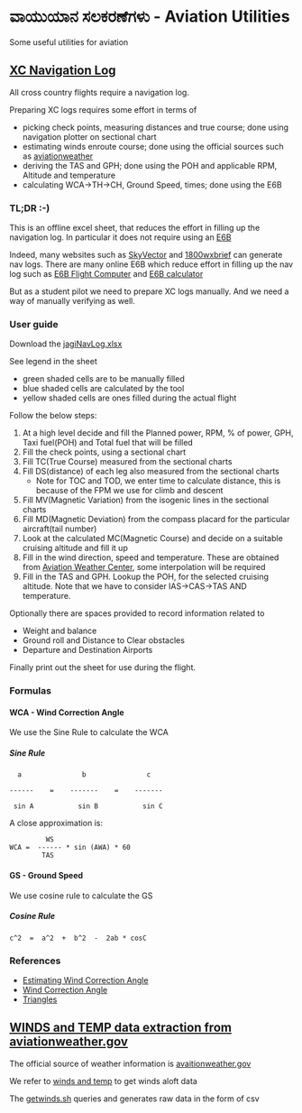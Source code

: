 # ವಾಯುಯಾನ ಸಲಕರಣೆಗಳು - Aviation Utilities
Some useful utilities for aviation

## [XC Navigation Log](../../../raw/main/vaayuyaana/jagiNavLog.xlsx)
All cross country flights require a navigation log.

Preparing XC logs requires some effort in terms of
- picking check points, measuring distances and true course; done using navigation plotter on sectional chart
- estimating winds enroute course; done using the official sources such as [aviationweather](https://aviationweather.gov)
- deriving the TAS and GPH; done using the POH and applicable RPM, Altitude and temperature
- calculating WCA->TH->CH, Ground Speed, times; done using the E6B

### TL;DR  :-)
This is an offline excel sheet, that reduces the effort in filling up the navigation log. In particular it does not require using an [E6B](https://en.wikipedia.org/wiki/E6B)

Indeed, many websites such as [SkyVector](https://skyvector.com) and [1800wxbrief](https://www.1800wxbrief.com) can generate nav logs. There are many online E6B which reduce effort in filling up the nav log such as [E6B Flight Computer](https://www.gleimaviation.com/e6b-flight-computer-instructions/) and [E6B calculator](https://e6bx.com/e6b/)

But as a student pilot we need to prepare XC logs manually.
And we need a way of manually verifying as well.

### User guide
Download the [jagiNavLog.xlsx](../../../raw/main/vaayuyaana/jagiNavLog.xlsx)

See legend in the sheet
- green shaded cells are to be manually filled
- blue shaded cells are calculated by the tool
- yellow shaded cells are ones filled during the actual flight

Follow the below steps:
1. At a high level decide and fill the Planned power, RPM, % of power, GPH, Taxi fuel(POH) and Total fuel that will be filled
2. Fill the check points, using a sectional chart
3. Fill TC(True Course) measured from the sectional charts
4. Fill DS(distance) of each leg also measured from the sectional charts
      - Note for TOC and TOD, we enter time to calculate distance, this is because of the FPM we use for climb and descent
5. Fill MV(Magnetic Variation) from the isogenic lines in the sectional charts
6. Fill MD(Magnetic Deviation) from the compass placard for the particular aircraft(tail number)
7. Look at the calculated MC(Magnetic Course) and decide on a suitable cruising altitude and fill it up
8. Fill in the wind direction, speed and temperature. These are obtained from [Aviation Weather Center](https://www.aviationweather.gov/windtemp/data), some interpolation will be required
9. Fill in the TAS and GPH. Lookup the POH, for the selected cruising altitude. Note that we have to consider IAS->CAS->TAS AND temperature.

Optionally there are spaces provided to record information related to
- Weight and balance
- Ground roll and Distance to Clear obstacles
- Departure and Destination Airports

Finally print out the sheet for use during the flight.

### Formulas
#### WCA - Wind Correction Angle
We use the Sine Rule to calculate the WCA
##### Sine Rule
      a               b               c

    ------    =    -------    =    -------
    
     sin A           sin B           sin C

A close approximation is:

             WS
    WCA =  ------ * sin (AWA) * 60
            TAS

#### GS - Ground Speed
We use cosine rule to calculate the GS

##### Cosine Rule
    c^2  =  a^2  +  b^2  -  2ab * cosC

### References
- [Estimating Wind Correction Angle](http://www.luizmonteiro.com/Article_Estimating_Wind_Correction_Angle_Printable.htm)
- [Wind Correction Angle](https://flightsimnavigation.wordpress.com/2020/04/07/05-wind-correction-angle/)
- [Triangles](https://owlcation.com/stem/Everything-About-Triangles-and-More-Isosceles-Equilateral-Scalene-Pythagoras-Sine-and-Cosine)

## [WINDS and TEMP data extraction from aviationweather.gov](../../../raw/main/vaayuyaana/getwinds.sh)
The official source of weather information is [avaitionweather.gov](https://aviationweather.gov)

We refer to [winds and temp](https://aviationweather.gov/windtemp) to get winds aloft data

The [getwinds.sh](../../../raw/main/vaayuyaana/getwinds.sh) queries and generates raw data in the form of csv
